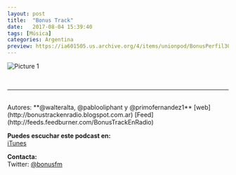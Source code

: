 ```yaml
---
layout: post
title:  "Bonus Track"
date:   2017-08-04 15:39:40
tags: [Música]
categories: Argentina
preview: https://ia601505.us.archive.org/4/items/unionpod/BonusPerfil300.jpg
---
```


![Picture 1](https://archive.org/download/unionpod/bonus%20perfil500.jpg)

<br>

_ _ _
<br>
Autores: **@walteralta, @pablooliphant y @primofernandez1**  
[web](http://bonustrackenradio.blogspot.com.ar)  
[Feed](http://feeds.feedburner.com/BonusTrackEnRadio)   


**Puedes escuchar este podcast en:**  
[iTunes](https://itunes.apple.com/ar/podcast/podcast-bonus-track-en-radio/id1199280628?mt=2)  

**Contacta:**  
Twitter: [@bonusfm](https://twitter.com/bonusfm)  






